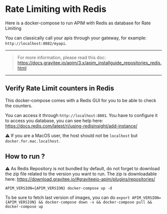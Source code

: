 # Rate Limiting with Redis

Here is a docker-compose to run APIM with Redis as database for Rate Limiting

You can classically call your apis through your gateway, for example: `http://localhost:8082/myapi`.

---
> For more information, please read this doc: https://docs.gravitee.io/apim/3.x/apim_installguide_repositories_redis.html
---

## Verify Rate Limit counters in Redis

This docker-compose comes with a Redis GUI for you to be able to check the counters. 

You can access it through `http://localhost:8001`. You have to configure it to access you database, you can see help here: https://docs.redis.com/latest/ri/using-redisinsight/add-instance/

⚠️ If you are a MacOS user, the host should not be `localhost` but `docker.for.mac.localhost`.

## How to run ?

⚠️ As Redis Repository is not bundled by default, do not forget to download the zip file related to the version you want to run.
The zip is downloadable here: https://download.gravitee.io/#graviteeio-apim/plugins/repositories/

`APIM_VERSION={APIM_VERSION} docker-compose up -d ` 

To be sure to fetch last version of images, you can do
`export APIM_VERSION={APIM_VERSION} && docker-compose down -v && docker-compose pull && docker-compose up`